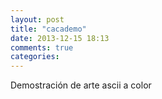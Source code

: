 ```yaml
---
layout: post
title: "cacademo"
date: 2013-12-15 18:13
comments: true
categories: 
---
```

Demostración de arte ascii a color

